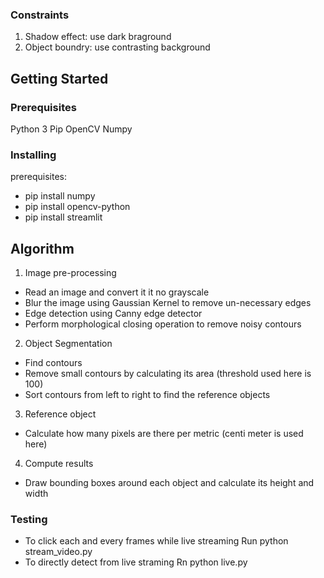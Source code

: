 ### Constraints
1. Shadow effect: use dark braground
2. Object boundry: use contrasting background

## Getting Started

### Prerequisites
Python 3
Pip
OpenCV
Numpy

### Installing
prerequisites:
- pip install numpy
- pip install opencv-python
- pip install streamlit

## Algorithm
1. Image pre-processing
  - Read an image and convert it it no grayscale
  - Blur the image using Gaussian Kernel to remove un-necessary edges
  - Edge detection using Canny edge detector
  - Perform morphological closing operation to remove noisy contours

2. Object Segmentation
  - Find contours
  - Remove small contours by calculating its area (threshold used here is 100)
  - Sort contours from left to right to find the reference objects
  
3. Reference object 
  - Calculate how many pixels are there per metric (centi meter is used here)

4. Compute results
  - Draw bounding boxes around each object and calculate its height and width

### Testing
- To click each and every frames while live streaming
  Run python stream_video.py
- To directly detect from live straming
  Rn python live.py






 
